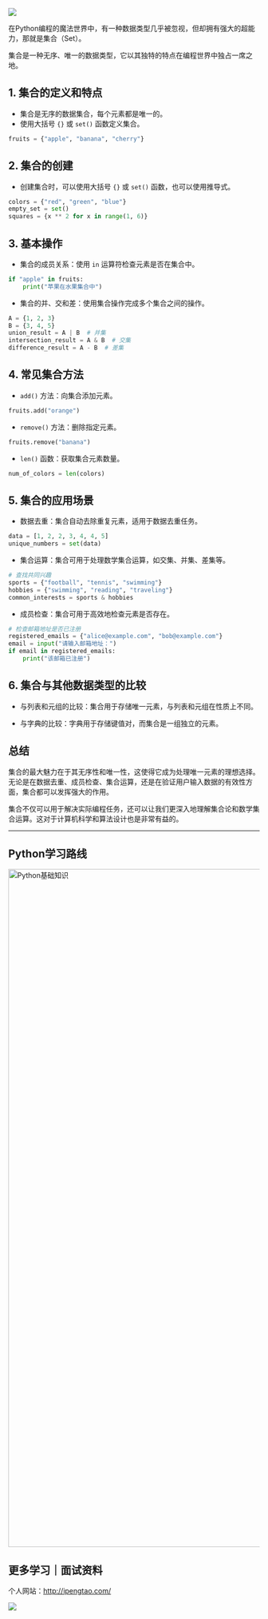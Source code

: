 ![](https://p.ipic.vip/cfnkto.png)

在Python编程的魔法世界中，有一种数据类型几乎被忽视，但却拥有强大的超能力，那就是集合（Set）。

集合是一种无序、唯一的数据类型，它以其独特的特点在编程世界中独占一席之地。


## 1. 集合的定义和特点

- 集合是无序的数据集合，每个元素都是唯一的。
- 使用大括号 `{}` 或 `set()` 函数定义集合。

```python
fruits = {"apple", "banana", "cherry"}
```

## 2. 集合的创建

- 创建集合时，可以使用大括号 `{}` 或 `set()` 函数，也可以使用推导式。

```python
colors = {"red", "green", "blue"}
empty_set = set()
squares = {x ** 2 for x in range(1, 6)}
```

## 3. 基本操作

- 集合的成员关系：使用 `in` 运算符检查元素是否在集合中。

```python
if "apple" in fruits:
    print("苹果在水果集合中")
```

- 集合的并、交和差：使用集合操作完成多个集合之间的操作。

```python
A = {1, 2, 3}
B = {3, 4, 5}
union_result = A | B  # 并集
intersection_result = A & B  # 交集
difference_result = A - B  # 差集
```

## 4. 常见集合方法

- `add()` 方法：向集合添加元素。

```python
fruits.add("orange")
```

- `remove()` 方法：删除指定元素。

```python
fruits.remove("banana")
```

- `len()` 函数：获取集合元素数量。

```python
num_of_colors = len(colors)
```

## 5. 集合的应用场景

- 数据去重：集合自动去除重复元素，适用于数据去重任务。

```python
data = [1, 2, 2, 3, 4, 4, 5]
unique_numbers = set(data)
```

- 集合运算：集合可用于处理数学集合运算，如交集、并集、差集等。

```python
# 查找共同兴趣
sports = {"football", "tennis", "swimming"}
hobbies = {"swimming", "reading", "traveling"}
common_interests = sports & hobbies
```

- 成员检查：集合可用于高效地检查元素是否存在。

```python
# 检查邮箱地址是否已注册
registered_emails = {"alice@example.com", "bob@example.com"}
email = input("请输入邮箱地址：")
if email in registered_emails:
    print("该邮箱已注册")
```

## 6. 集合与其他数据类型的比较

- 与列表和元组的比较：集合用于存储唯一元素，与列表和元组在性质上不同。

- 与字典的比较：字典用于存储键值对，而集合是一组独立的元素。

## 总结
集合的最大魅力在于其无序性和唯一性，这使得它成为处理唯一元素的理想选择。无论是在数据去重、成员检查、集合运算，还是在验证用户输入数据的有效性方面，集合都可以发挥强大的作用。

集合不仅可以用于解决实际编程任务，还可以让我们更深入地理解集合论和数学集合运算。这对于计算机科学和算法设计也是非常有益的。

--- 

## Python学习路线

<img width="1357" alt="Python基础知识" src="https://github.com/sitinme/Python_study/assets/5089397/5df21811-fd10-43c1-9066-1b192262b268">

## 更多学习｜面试资料

个人网站：http://ipengtao.com/

![](https://p.ipic.vip/knbt3a.png)

